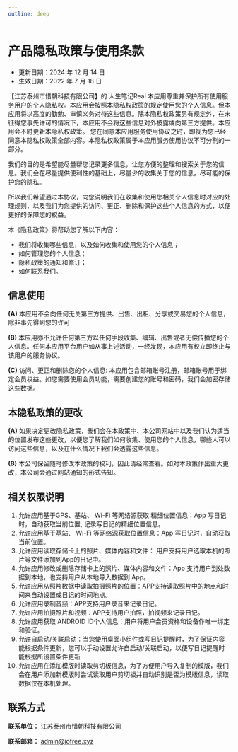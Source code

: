 ```yaml
---
outline: deep
---
```


# 产品隐私政策与使用条款

- 更新日期：2024 年 12 月 14 日
- 生效日期：2022 年 7 月 18 日

【江苏泰州市惜朝科技有限公司】的 人生笔记Real 本应用尊重并保护所有使用服务用户的个人隐私权。本应用会按照本隐私权政策的规定使用您的个人信息。但本应用将以高度的勤勉、审慎义务对待这些信息。除本隐私权政策另有规定外，在未征得您事先许可的情况下，本应用不会将这些信息对外披露或向第三方提供。本应用会不时更新本隐私权政策。 您在同意本应用服务使用协议之时，即视为您已经同意本隐私权政策全部内容。本隐私权政策属于本应用服务使用协议不可分割的一部分。

我们的目的是希望能尽量帮您记录更多信息，让您方便的整理和搜索关于您的信息。我们会在尽量提供便利性的基础上，尽量少的收集关于您的信息，尽可能的保护您的隐私。

所以我们希望通过本协议，向您说明我们在收集和使用您相关个人信息时对应的处理规则，以及我们为您提供的访问、更正、删除和保护这些个人信息的方式，以便更好的保障您的权益。

本《隐私政策》将帮助您了解以下内容：

- 我们将收集哪些信息，以及如何收集和使用您的个人信息；
- 如何管理您的个人信息；
- 隐私政策的通知和修订；
- 如何联系我们。


## 信息使用

**(A)** 本应用不会向任何无关第三方提供、出售、出租、分享或交易您的个人信息，除非事先得到您的许可

**(B)** 本应用亦不允许任何第三方以任何手段收集、编辑、出售或者无偿传播您的个人信息。任何本应用平台用户如从事上述活动，一经发现，本应用有权立即终止与该用户的服务协议。

**(C)** 访问、更正和删除您的个人信息: 本应用包含邮箱账号注册，邮箱账号用于绑定会员权益。如您需要使用会员功能，需要创建您的账号和密码，我们会加密存储这些数据。

## 本隐私政策的更改

**(A)** 如果决定更改隐私政策，我们会在本政策中、本公司网站中以及我们认为适当的位置发布这些更改，以便您了解我们如何收集、使用您的个人信息，哪些人可以访问这些信息，以及在什么情况下我们会透露这些信息。

**(B)** 本公司保留随时修改本政策的权利，因此请经常查看。如对本政策作出重大更改，本公司会通过网站通知的形式告知。

## 相关权限说明

1. 允许应用基于GPS、基站、 Wi-Fi 等网络源获取 精细位置信息：App 写日记时，自动获取当前位置, 记录写日记的精细位置信息。
2. 允许应用基于基站、 Wi-Fi 等网络源获取位置信息：App 写日记时，自动获取当前位置。
3. 允许应用读取存储卡上的照片、媒体内容和文件： 用户支持用户选取本机的照片等文件添加到App的日记中。
4. 允许应用修改或删除存储卡上的照片、媒体内容和文件：App 支持用户到处数据到本地，也支持用户从本地导入数据到 App。
5. 允许应用从照片数据中读取拍摄照片的位置：APP支持读取照片中的地点和时间来自动设置成日记的时间地点。
6. 允许应用录制音频：APP支持用户录音来记录日记。
7. 允许应用拍摄照片和视频：APP支持用户拍照，拍视频来记录日记。
8. 允许应用获取 ANDROID ID个人信息：用户将用户会员资格和设备作唯一绑定和验证。
9. 允许自启动/关联启动：当您使用桌面小组件或写日记提醒时，为了保证内容能根据条件更新，您可以手动设置允许自启动/关联启动，以便写日记提醒时能根据所设置条件更新
10. 允许应用在添加模版时读取剪切板信息，为了方便用户导入复制的模版，我们会在用户添加新模版时尝试读取用户剪切板并自动识别是否为模版信息，读取数据仅在本机处理。

## 联系方式

**联系单位：** 江苏泰州市惜朝科技有限公司

**联系邮箱：** admin@iofree.xyz